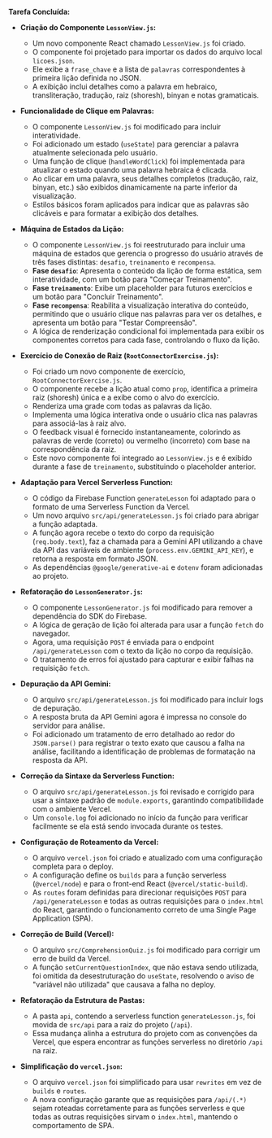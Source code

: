**Tarefa Concluída:**

- **Criação do Componente `LessonView.js`:**
  - Um novo componente React chamado `LessonView.js` foi criado.
  - O componente foi projetado para importar os dados do arquivo local `licoes.json`.
  - Ele exibe a `frase_chave` e a lista de `palavras` correspondentes à primeira lição definida no JSON.
  - A exibição inclui detalhes como a palavra em hebraico, transliteração, tradução, raiz (shoresh), binyan e notas gramaticais.

- **Funcionalidade de Clique em Palavras:**
  - O componente `LessonView.js` foi modificado para incluir interatividade.
  - Foi adicionado um estado (`useState`) para gerenciar a palavra atualmente selecionada pelo usuário.
  - Uma função de clique (`handleWordClick`) foi implementada para atualizar o estado quando uma palavra hebraica é clicada.
  - Ao clicar em uma palavra, seus detalhes completos (tradução, raiz, binyan, etc.) são exibidos dinamicamente na parte inferior da visualização.
  - Estilos básicos foram aplicados para indicar que as palavras são clicáveis e para formatar a exibição dos detalhes.

- **Máquina de Estados da Lição:**
  - O componente `LessonView.js` foi reestruturado para incluir uma máquina de estados que gerencia o progresso do usuário através de três fases distintas: `desafio`, `treinamento` e `recompensa`.
  - **Fase `desafio`**: Apresenta o conteúdo da lição de forma estática, sem interatividade, com um botão para "Começar Treinamento".
  - **Fase `treinamento`**: Exibe um placeholder para futuros exercícios e um botão para "Concluir Treinamento".
  - **Fase `recompensa`**: Reabilita a visualização interativa do conteúdo, permitindo que o usuário clique nas palavras para ver os detalhes, e apresenta um botão para "Testar Compreensão".
  - A lógica de renderização condicional foi implementada para exibir os componentes corretos para cada fase, controlando o fluxo da lição.

- **Exercício de Conexão de Raiz (`RootConnectorExercise.js`):**
  - Foi criado um novo componente de exercício, `RootConnectorExercise.js`.
  - O componente recebe a lição atual como `prop`, identifica a primeira raiz (shoresh) única e a exibe como o alvo do exercício.
  - Renderiza uma grade com todas as palavras da lição.
  - Implementa uma lógica interativa onde o usuário clica nas palavras para associá-las à raiz alvo.
  - O feedback visual é fornecido instantaneamente, colorindo as palavras de verde (correto) ou vermelho (incorreto) com base na correspondência da raiz.
  - Este novo componente foi integrado ao `LessonView.js` e é exibido durante a fase de `treinamento`, substituindo o placeholder anterior.

- **Adaptação para Vercel Serverless Function:**
  - O código da Firebase Function `generateLesson` foi adaptado para o formato de uma Serverless Function da Vercel.
  - Um novo arquivo `src/api/generateLesson.js` foi criado para abrigar a função adaptada.
  - A função agora recebe o texto do corpo da requisição (`req.body.text`), faz a chamada para a Gemini API utilizando a chave da API das variáveis de ambiente (`process.env.GEMINI_API_KEY`), e retorna a resposta em formato JSON.
  - As dependências `@google/generative-ai` e `dotenv` foram adicionadas ao projeto.

- **Refatoração do `LessonGenerator.js`:**
  - O componente `LessonGenerator.js` foi modificado para remover a dependência do SDK do Firebase.
  - A lógica de geração de lição foi alterada para usar a função `fetch` do navegador.
  - Agora, uma requisição `POST` é enviada para o endpoint `/api/generateLesson` com o texto da lição no corpo da requisição.
  - O tratamento de erros foi ajustado para capturar e exibir falhas na requisição `fetch`.

- **Depuração da API Gemini:**
  - O arquivo `src/api/generateLesson.js` foi modificado para incluir logs de depuração.
  - A resposta bruta da API Gemini agora é impressa no console do servidor para análise.
  - Foi adicionado um tratamento de erro detalhado ao redor do `JSON.parse()` para registrar o texto exato que causou a falha na análise, facilitando a identificação de problemas de formatação na resposta da API.

- **Correção da Sintaxe da Serverless Function:**
  - O arquivo `src/api/generateLesson.js` foi revisado e corrigido para usar a sintaxe padrão de `module.exports`, garantindo compatibilidade com o ambiente Vercel.
  - Um `console.log` foi adicionado no início da função para verificar facilmente se ela está sendo invocada durante os testes.

- **Configuração de Roteamento da Vercel:**
  - O arquivo `vercel.json` foi criado e atualizado com uma configuração completa para o deploy.
  - A configuração define os `builds` para a função serverless (`@vercel/node`) e para o front-end React (`@vercel/static-build`).
  - As `routes` foram definidas para direcionar requisições `POST` para `/api/generateLesson` e todas as outras requisições para o `index.html` do React, garantindo o funcionamento correto de uma Single Page Application (SPA).

- **Correção de Build (Vercel):**
  - O arquivo `src/ComprehensionQuiz.js` foi modificado para corrigir um erro de build da Vercel.
  - A função `setCurrentQuestionIndex`, que não estava sendo utilizada, foi omitida da desestruturação do `useState`, resolvendo o aviso de "variável não utilizada" que causava a falha no deploy.

- **Refatoração da Estrutura de Pastas:**
  - A pasta `api`, contendo a serverless function `generateLesson.js`, foi movida de `src/api` para a raiz do projeto (`/api`).
  - Essa mudança alinha a estrutura do projeto com as convenções da Vercel, que espera encontrar as funções serverless no diretório `/api` na raiz.

- **Simplificação do `vercel.json`:**
  - O arquivo `vercel.json` foi simplificado para usar `rewrites` em vez de `builds` e `routes`.
  - A nova configuração garante que as requisições para `/api/(.*)` sejam roteadas corretamente para as funções serverless e que todas as outras requisições sirvam o `index.html`, mantendo o comportamento de SPA.